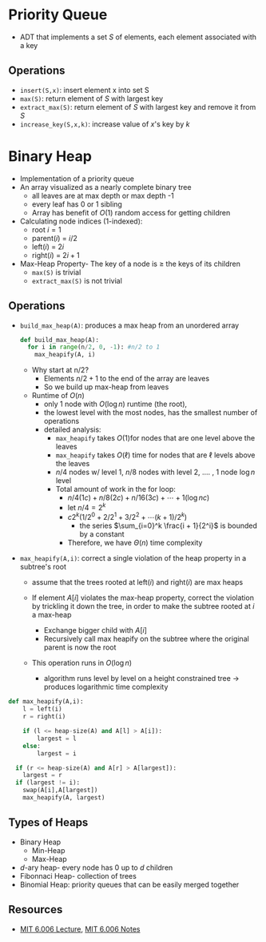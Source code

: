 

# Priority Queue

- ADT that implements a set $S$ of elements, each element associated with a key

## Operations

- `insert(S,x)`: insert element x into set S
- `max(S)`: return element of $S$ with largest key
- `extract_max(S)`: return element of $S$ with largest key and remove it from $S$
- `increase_key(S,x,k)`: increase value of $x$'s key by $k$

# Binary Heap

- Implementation of a priority queue
- An array visualized as a nearly complete binary tree
    - all leaves are at max depth or max depth -1
    - every leaf has 0 or 1 sibling
    - Array has benefit of $O(1)$ random access for getting children
- Calculating node indices (1-indexed):
    - root $i =1$
    - parent($i$) = $i / 2$
    - left($i$) = $2i$
    - right($i$) = $2i + 1$
- Max-Heap Property- The key of a node is $\geq$ the keys of its children
    - `max(S)` is trivial
    - `extract_max(S)` is not trivial

## Operations

- `build_max_heap(A)`: produces a max heap from an unordered array

    ``` python
    def build_max_heap(A):
      for i in range(n/2, 0, -1): #n/2 to 1
        max_heapify(A, i)
    ```

    - Why start at n/2?
        - Elements $n/2 + 1$ to the end of the array are leaves
        - So we build up max-heap from leaves
    - Runtime of $O(n)$
        - only 1 node with $O(\log n)$ runtime (the root),
        - the lowest level with the most nodes, has the smallest number of operations
        - detailed analysis:
            - `max_heapify` takes $O(1)$for nodes that are one level above the leaves
            - `max_heapify` takes $O(\ell)$ time for nodes that are $\ell$ levels above the leaves
            - $n/4$ nodes w/ level 1, $n / 8$ nodes with level 2, .... , 1 node $\log n$ level
            - Total amount of work in the for loop:
                - $n/4 (1c) + n/8 (2 c) + n / 16 (3 c) + \cdots + 1 (\log n c)$
                - let $n/4 = 2^k$
                - $c 2^k( 1/2^0 + 2/2^1 + 3/2^2 + \cdots (k+1)/2^k)$
                    - the series $\sum_{i=0}^k \frac{i + 1}{2^i}$ is bounded by a constant
                - Therefore, we have $\Theta (n)$ time complexity

- `max_heapify(A,i)`: correct a single violation of the heap property in a subtree's root

    - assume that the trees rooted at left($i$) and right($i$) are max heaps
    - If element $A[i]$ violates the max-heap property, correct the violation by trickling it down the tree, in order to make the subtree rooted at $i$ a max-heap

        - Exchange bigger child with $A[i]$
        - Recursively call max heapify on the subtree where the original parent is now the root
    - This operation runs in $O(\log n)$

        - algorithm runs level by level on a height constrained tree -> produces logarithmic time complexity

```python
def max_heapify(A,i):
	l = left(i)
	r = right(i)

	if (l <= heap-size(A) and A[l] > A[i]):
		largest = l
	else:
		largest = i

  if (r <= heap-size(A) and A[r] > A[largest]):
    largest = r
  if (largest != i):
    swap(A[i],A[largest])
    max_heapify(A, largest)
```

## Types of Heaps

- Binary Heap
    - Min-Heap
    - Max-Heap
- $d$-ary heap- every node has 0 up to $d$ children
- Fibonnaci Heap- collection of trees
- Binomial Heap: priority queues that can be easily merged together

## Resources

- [MIT 6.006 Lecture](https://www.youtube.com/watch?v=B7hVxCmfPtM), [MIT 6.006 Notes](https://ocw.mit.edu/courses/electrical-engineering-and-computer-science/6-006-introduction-to-algorithms-fall-2011/lecture-videos/MIT6_006F11_lec04.pdf)
